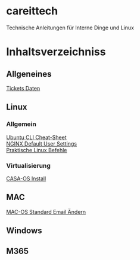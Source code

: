 # careittech
Technische Anleitungen für Interne Dinge und Linux

# Inhaltsverzeichniss
## Allgeneines
[Tickets Daten](https://github.com/MartinCareJestl/careittech/blob/main/dokumente/SupportTicketErstellen.md)
## Linux
### Allgemein
[Ubuntu CLI Cheat-Sheet](https://github.com/MartinCareJestl/careittech/blob/main/dokumente/Ubuntu-CLI-cheat-sheet.md)\
[NGINX Default User Settings](https://github.com/MartinCareJestl/careittech/blob/main/dokumente/Nginx-Wisssen.md)\
[Praktische Linux Befehle](https://github.com/MartinCareJestl/careittech/blob/main/dokumente/Praktische-Linux-Befehle.md)
### Virtualisierung
[CASA-OS Install](https://github.com/MartinCareJestl/careittech/blob/main/dokumente/CasaOSInstall.md)
## MAC
[MAC-OS Standard Email Ändern](https://github.com/MartinCareJestl/careittech/blob/main/dokumente/Apple-Standard-Mail-to-Outlook.md)
## Windows
## M365
